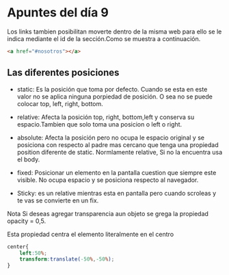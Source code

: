 # Apuntes del día 9
Los links tambien posibilitan moverte dentro de la misma web para ello se le indica mediante el id de la sección.Como se muestra a continuación.
```html
<a href="#nosotros"></a>
```

## Las diferentes posiciones
- static: Es la posición que toma por defecto. Cuando se esta en este valor no se aplica ninguna porpiedad de posición. O sea no se puede colocar top, left, right, bottom.

- relative: Afecta la posición top, right, bottom,left y conserva su espacio.Tambien que solo toma una posicion o left o right.

- absolute: Afecta la posición pero no ocupa le espacio original y se posiciona con respecto al padre mas cercano que tenga una propiedad position diferente de static. Normlamente relative, Si no la encuentra usa el body.

- fixed: Posicionar un elemento en la pantalla cuestion que siempre este visible. No ocupa espacio y se posiciona respecto al navegador.

- Sticky: es un relative mientras esta en pantalla pero cuando scroleas y te vas se convierte en un fix.

Nota Si deseas agregar transparencia aun objeto se grega la propiedad opacity = 0,5.

Esta propiedad centra el elemento literalmente en el centro
```css
center{
    left:50%;
    transform:translate(-50%,-50%);
}
```